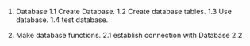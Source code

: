 1. Database
  1.1 Create Database.
  1.2 Create database tables.
  1.3 Use database.
  1.4 test database.

2. Make database functions.
  2.1 establish connection with Database
  2.2 

